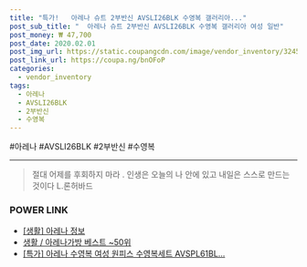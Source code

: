 ```yaml
--- 
title: "특가!   아레나 슈트 2부반신 AVSLI26BLK 수영복 갤러리아..." 
post_sub_title: "  아레나 슈트 2부반신 AVSLI26BLK 수영복 갤러리아 여성 일반" 
post_money: ₩ 47,700 
post_date: 2020.02.01 
post_img_url: https://static.coupangcdn.com/image/vendor_inventory/3245/524ccb842354a2d5110abc25bf04128da9400b24b9317d4f1eaec37882ec.JPG 
post_link_url: https://coupa.ng/bnOFoP 
categories: 
  - vendor_inventory 
tags: 
  - 아레나 
  - AVSLI26BLK 
  - 2부반신 
  - 수영복 
--- 
```

  #아레나 #AVSLI26BLK #2부반신 #수영복 
<hr> 

> 절대 어제를 후회하지 마라 . 인생은 오늘의 나 안에 있고 내일은 스스로 만드는 것이다 L.론허바드 


### POWER LINK

* <a href="https://blog.naver.com/santokki14/221775528921" target="_blank"> [생활] 아레나 정보 </a>
* <a href="https://blog.naver.com/santokki14/221786714569" target="_blank">생활 / 아레나가방 베스트 ~50위</a>
* <a href="https://blog.naver.com/sakai111/221788124804" target="_blank">[특가] 아레나 수영복 여성 원피스 수영복세트 AVSPL61BL...</a>
